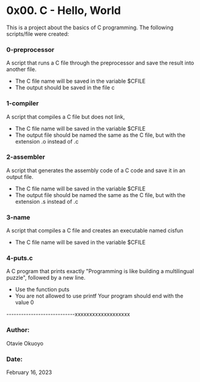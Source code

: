 # 0x00. C - Hello, World

This is a project about the basics of C programming. The following scripts/file were created:


### 0-preprocessor
A script that runs a C file through the preprocessor and save the result into another file. 
- The C file name will be saved in the variable $CFILE
- The output should be saved in the file c

### 1-compiler
A script that compiles a C file but does not link,
- The C file name will be saved in the variable $CFILE
- The output file should be named the same as the C file, but with the extension .o instead of .c

### 2-assembler
A script that generates the assembly code of a C code and save it in an output file.
- The C file name will be saved in the variable $CFILE
- The output file should be named the same as the C file, but with the extension .s instead of .c

### 3-name
A script that compiles a C file and creates an executable named cisfun
- The C file name will be saved in the variable $CFILE

### 4-puts.c
A C program that prints exactly "Programming is like building a multilingual puzzle", followed by a new line.
- Use the function puts
- You are not allowed to use printf
Your program should end with the value 0



----------------------------xxxxxxxxxxxxxxxxxxx


### Author:
Otavie Okuoyo

### Date:
February 16, 2023

